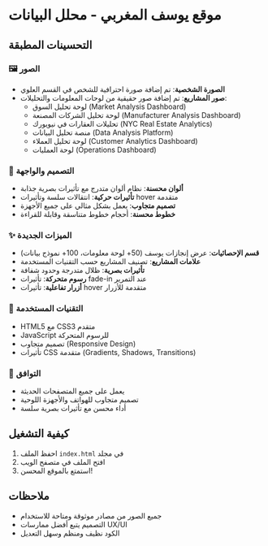 # موقع يوسف المغربي - محلل البيانات

## التحسينات المطبقة

### 🖼️ الصور
- **الصورة الشخصية**: تم إضافة صورة احترافية للشخص في القسم العلوي
- **صور المشاريع**: تم إضافة صور حقيقية من لوحات المعلومات والتحليلات:
  - لوحة تحليل السوق (Market Analysis Dashboard)
  - لوحة تحليل الشركات المصنعة (Manufacturer Analysis Dashboard)
  - تحليلات العقارات في نيويورك (NYC Real Estate Analytics)
  - منصة تحليل البيانات (Data Analysis Platform)
  - لوحة تحليل العملاء (Customer Analytics Dashboard)
  - لوحة العمليات (Operations Dashboard)

### 🎨 التصميم والواجهة
- **ألوان محسنة**: نظام ألوان متدرج مع تأثيرات بصرية جذابة
- **تأثيرات حركية**: انتقالات سلسة وتأثيرات hover متقدمة
- **تصميم متجاوب**: يعمل بشكل مثالي على جميع الأجهزة
- **خطوط محسنة**: أحجام خطوط متناسقة وقابلة للقراءة

### ✨ الميزات الجديدة
- **قسم الإحصائيات**: عرض إنجازات يوسف (50+ لوحة معلومات، 100+ نموذج بيانات)
- **علامات المشاريع**: تصنيف المشاريع حسب التقنيات المستخدمة
- **تأثيرات بصرية**: ظلال متدرجة وحدود شفافة
- **رسوم متحركة**: تأثيرات fade-in عند التمرير
- **أزرار تفاعلية**: تأثيرات hover متقدمة للأزرار

### 🚀 التقنيات المستخدمة
- HTML5 مع CSS3 متقدم
- JavaScript للرسوم المتحركة
- تصميم متجاوب (Responsive Design)
- تأثيرات CSS متقدمة (Gradients, Shadows, Transitions)

### 📱 التوافق
- يعمل على جميع المتصفحات الحديثة
- تصميم متجاوب للهواتف والأجهزة اللوحية
- أداء محسن مع تأثيرات بصرية سلسة

## كيفية التشغيل
1. احفظ الملف `index.html` في مجلد
2. افتح الملف في متصفح الويب
3. استمتع بالموقع المحسن!

## ملاحظات
- جميع الصور من مصادر موثوقة ومتاحة للاستخدام
- التصميم يتبع أفضل ممارسات UX/UI
- الكود نظيف ومنظم وسهل التعديل 